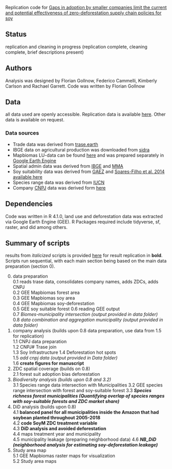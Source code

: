Replication code for [Gaps in adoption by smaller companies limit the current and potential effectiveness of zero-deforestation supply chain policies for soy](https://papers.ssrn.com/sol3/papers.cfm?abstract_id=4006677)

## Status 
replication and cleaning in progress (replication complete, cleaning complete, brief descriptions present)

## Authors
Analysis was designed by Florian Gollnow, Federico Cammelli, Kimberly Carlson and Rachael Garrett. Code was written by Florian Gollnow

## Data 
all data used are openly accessible. Replication data is available [here](https://www.dropbox.com/sh/irog673gk6yy5az/AAB9FTCjn-0Bg-6RSLIQoDUUa?dl=0). Other data is available on request.

### Data sources      
- Trade data was derived from [trase.earth](https://www.trase.earth/) 
- IBGE data on agricultural production was downloaded from [sidra](https://sidra.ibge.gov.br/home/pms/brasil)
- Mapbiomas LU-data can be found [here](https://mapbiomas.org/) and was prepared separately in [Google Earth Engine](https://earthengine.google.com/) 
- Spatial admin data was derived from [IBGE](https://geoftp.ibge.gov.br/) and [MMA](https://www.gov.br/icmbio/pt-br/servicos/geoprocessamento/mapa-tematico-e-dados-geoestatisticos-das-unidades-de-conservacao-federais) 
- Soy suitability data was derived from [GAEZ](https://www.gaez.iiasa.ac.at/) and [Soares-Filho et al. 2014](https://www.science.org/doi/10.1126/science.1246663) [available here](https://www.csr.ufmg.br/forestcode/)   
- Species range data was derived from [IUCN](https://www.iucnredlist.org/)
- Company [CNPJ](https://www.gov.br/receitafederal/pt-br) data was derived form [here](https://rdrr.io/github/georgevbsantiago/qsacnpj/f/README.Rmd)


## Dependencies
Code was written in R 4.1.0, land use and deforestation data was extracted via Google Earth Engine (GEE). R Packages required include tidyverse, sf, raster, and did among others.

## Summary of scripts 
results from *italicized* scripts is provided [here](https://www.dropbox.com/sh/irog673gk6yy5az/AAB9FTCjn-0Bg-6RSLIQoDUUa?dl=0) for result replication in **bold**. Scripts run sequential, with each main section being based on the main data preparation (section 0). 

0. data preparation  
  0.1 reads trase data, consolidates company names, adds ZDCs, adds CNPJ  
  0.2 GEE Mapbiomas forest area  
  0.3 GEE Mapbiomas soy area  
  0.4 GEE Mapbiomas soy-deforestation  
  0.5 GEE soy suitable forest
  0.6 reading GEE output  
  0.7 *Biomes-municipality intersection (output provided in data folder)*  
  0.8 *data combination and aggregation municipality (output provided in data folder)*      
1. company analysis (builds upon 0.8 data preparation, use data from 1.5 for replication)   
  1.1 CNPJ data preparation  
  1.2 CNPJ# Trase join  
  1.3 Soy Infrastructure 
  1.4 Deforestation hot spots  
  1.5 *add cnpj data (output provided in Data folder)*  
  1.6 **create figures for manuscript**  
2. ZDC spatial coverage (builds on 0.8)   
  2.1 forest suit adoption bias deforestation
3. *Biodiversity analysis (builds upon 0.8 and 3.2)*   
  3.1 Species range data intersection with Municipalities 
  3.2 GEE species range intersection with forest and soy-suitable forest
  3.3 ***Species richness forest municipalities (Quantifying overlap of species ranges with soy-suitable forests and ZDC market share)***
4. DiD analysis (builds upon 0.8)   
  4.1 **balanced panel for all municipalities inside the Amazon that had soybean planted throughout 2005-2018**  
  4.2 **code SoyM ZDC treatment variable**  
  4.3 **DiD analysis and avoided deforestation**   
  4.4 maps treatment year and municipality  
  4.5 municipality leakage (preparing neighborhood data)
  4.6 ***NB_DiD (neighborhood analysis for estimating soy-deforestation leakage)*** 
5. Study area map  
  5.1 GEE Mapbiomas raster maps for visualization  
  5.2 Study area maps   



